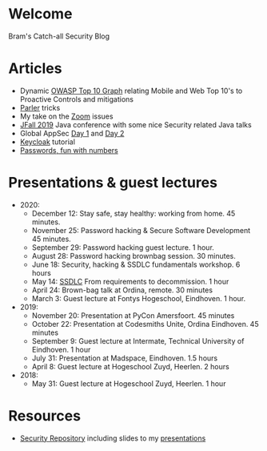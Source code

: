 # Welcome

Bram's Catch-all Security Blog

# Articles
* Dynamic [OWASP Top 10 Graph](2022-08-05_OWASP_Top10_Graph/owasp_graph.html) relating Mobile and Web Top 10's to Proactive Controls and mitigations
* [Parler](2021-01-12_Parler/README.md) tricks
* My take on the [Zoom](2020-04-06_Zoom/README.md) issues
* [JFall 2019](2019-10-31_JFall/JFall.md) Java conference with some nice Security related Java talks
* Global AppSec [Day 1](2019-09-26_Global_AppSec/Day_1.md) and [Day 2](2019-09-26_Global_AppSec/Day_2.md)
* [Keycloak](2019-08-20_keycloak_tutorial/README.md) tutorial
* [Passwords, fun with numbers](2019-02-20_passwords_fun_with_numbers/README.md)


# Presentations & guest lectures
* 2020:
  * December 12: Stay safe, stay healthy: working from home. 45 minutes.
  * November 25: Password hacking & Secure Software Development 45 minutes.
  * September 29: Password hacking guest lecture. 1 hour.
  * August 28: Password hacking brownbag session. 30 minutes.
  * June 18: Security, hacking & SSDLC fundamentals workshop. 6 hours
  * May 14: [SSDLC](https://youtu.be/_38XL044dIA?t=237) From requirements to decommission. 1 hour
  * April 24: Brown-bag talk at Ordina, remote. 30 minutes
  * March 3: Guest lecture at Fontys Hogeschool, Eindhoven. 1 hour.
* 2019:
  * November 20: Presentation at PyCon Amersfoort. 45 minutes
  * October 22: Presentation at Codesmiths Unite, Ordina Eindhoven. 45 minutes
  * September 9: Guest lecture at Intermate, Technical University of Eindhoven. 1 hour
  * July 31: Presentation at Madspace, Eindhoven. 1.5 hours
  * April 8: Guest lecture at Hogeschool Zuyd, Heerlen. 2 hours
* 2018:
  * May 31: Guest lecture at Hogeschool Zuyd, Heerlen. 1 hour

# Resources
* [Security Repository](https://github.com/brampat/security) including slides to my [presentations](https://github.com/brampat/security/tree/master/publications/presentation)